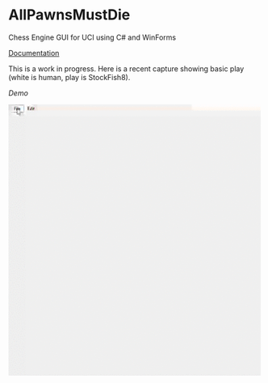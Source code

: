 # AllPawnsMustDie
Chess Engine GUI for UCI using C# and WinForms

[Documentation](https://manixaist.github.io/AllPawnsMustDie/)

This is a work in progress.  Here is a recent capture showing basic play (white is human, play is StockFish8).

*Demo*

![](./images/APMD_demo.gif)
